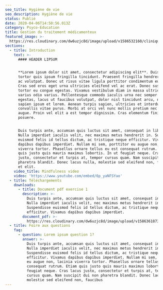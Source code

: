 ```yaml
---
seo_title: Hygiène de vie
seo_description: Hygiène de vie
status: Publié
date: 2020-04-06T14:50:56.013Z
category: Psyco-Education
title: Gestion du traitement médicamenteux
featured_image: >-
  https://res.cloudinary.com/dw6uzjc8d/image/upload/v1586532160/clinique/frwxb5i2tdinulwarjuc.svg
sections:
  - title: Introduction
    text: >-
      #### HEADER LIPSUM


      **Lorem ipsum dolor sit amet, consectetur adipiscing elit**. Duis at
      tortor quis ipsum fringilla tincidunt. Praesent fringilla hendrerit nunc
      ac volutpat. Donec ut risus vitae ligula porttitor condimentum eu et quam.
      Cras sed eros eget urna ultricies eleifend vel ac erat. Donec suscipit
      tortor eu congue egestas. Vivamus vestibulum diam in massa ultricies, et
      varius odio varius. Pellentesque commodo iaculis urna nec semper. Donec
      egestas, lacus ut faucibus volutpat, dolor nisl tincidunt arcu, non tempus
      sapien ipsum et lorem. Aenean turpis sapien, ultricies et interdum vel,
      convallis vitae purus. Morbi at orci vel nunc mollis pretium nec sit amet
      augue. Proin vel elit a est tempor dignissim. Cras elementum finibus
      posuere.


      Duis turpis ante, accumsan quis luctus sit amet, consequat in libero.
      Nulla imperdiet iaculis velit, nec maximus metus hendrerit in. Suspendisse
      euismod felis id tellus dictum, ac tristique neque efficitur. Vivamus
      dapibus dapibus imperdiet. Nullam mi sem, porttitor eu augue non, lacinia
      viverra tortor. Phasellus ornare tellus eu est consequat rutrum. Etiam
      quis justo quis mauris maximus lobortis. In ut feugiat neque. Cras lacus
      justo, consectetur et turpis at, tempor cursus quam. Nam suscipit dui non
      pharetra blandit. Donec lacus nulla, molestie sed eleifend non, faucibus
      et elit.
    video_title: Mindfulness video
    video: 'https://www.youtube.com/embed/6p_yaNFSYao'
  - title: Téléchargements
    downloads:
      - title: Document pdf exercise 1
        description: >-
          Duis turpis ante, accumsan quis luctus sit amet, consequat in libero.
          Nulla imperdiet iaculis velit, nec maximus metus hendrerit in.
          Suspendisse euismod felis id tellus dictum, ac tristique neque
          efficitur. Vivamus dapibus dapibus imperdiet.
        document_pdf: >-
          https://res.cloudinary.com/dw6uzjc8d/image/upload/v1586361873/clinique/pdh2gbiyyypv9tkbc2mw.pdf
  - title: Foire aux questions
    faq:
      - question: Lorem ipsum question 1?
        answer: >-
          Duis turpis ante, accumsan quis luctus sit amet, consequat in libero.
          Nulla imperdiet iaculis velit, nec maximus metus hendrerit in.
          Suspendisse euismod felis id tellus dictum, ac tristique neque
          efficitur. Vivamus dapibus dapibus imperdiet. Nullam mi sem, porttitor
          eu augue non, lacinia viverra tortor. Phasellus ornare tellus eu est
          consequat rutrum. Etiam quis justo quis mauris maximus lobortis. In ut
          feugiat neque. Cras lacus justo, consectetur et turpis at, tempor
          cursus quam. Nam suscipit dui non pharetra blandit. Donec lacus nulla,
          molestie sed eleifend non, faucibus
---
```

